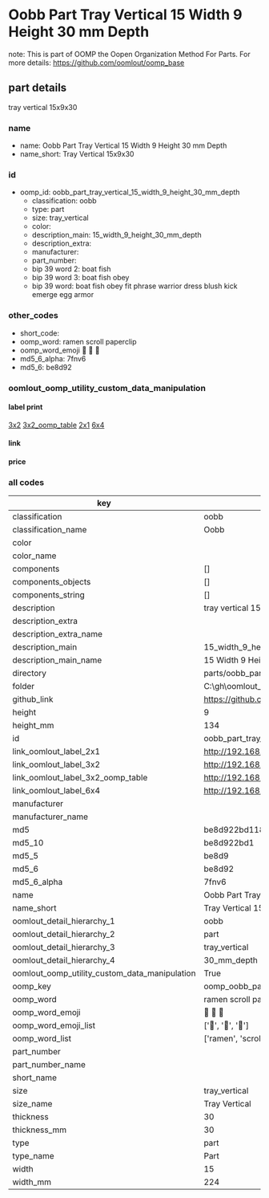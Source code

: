 # Oobb Part Tray Vertical 15 Width 9 Height 30 mm Depth  

note: This is part of OOMP the Oopen Organization Method For Parts. For more details: https://github.com/oomlout/oomp_base

##  part details
  



tray vertical 15x9x30



### name
* name: Oobb Part Tray Vertical 15 Width 9 Height 30 mm Depth
* name_short: Tray Vertical 15x9x30 
### id
* oomp_id: oobb_part_tray_vertical_15_width_9_height_30_mm_depth
  * classification: oobb
  * type: part
  * size: tray_vertical
  * color: 
  * description_main: 15_width_9_height_30_mm_depth
  * description_extra: 
  * manufacturer: 
  * part_number: 
  * bip 39 word 2: boat fish
  * bip 39 word 3: boat fish obey
  * bip 39 word: boat fish obey fit phrase warrior dress blush kick emerge egg armor

### other_codes
* short_code: 
* oomp_word: ramen scroll paperclip
* oomp_word_emoji :ramen: :scroll: :paperclip:
* md5_6_alpha: 7fnv6
* md5_6: be8d92






### oomlout_oomp_utility_custom_data_manipulation
#### label print
[3x2](http://192.168.1.245:1112/?label=oomp%207fnv6)
[3x2_oomp_table](http://192.168.1.108:1112/?label=oomp%207fnv6)
[2x1](http://192.168.1.242:1112/?label=oomp%207fnv6)
[6x4](http://192.168.1.55:1112/?label=oomp%207fnv6)    

#### link

                              

#### price







### all codes 
| key | value |  
| --- | --- |  
| classification | oobb |  
| classification_name | Oobb |  
| color |  |  
| color_name |  |  
| components | [] |  
| components_objects | [] |  
| components_string | [] |  
| description | tray vertical 15x9x30 |  
| description_extra |  |  
| description_extra_name |  |  
| description_main | 15_width_9_height_30_mm_depth |  
| description_main_name | 15 Width 9 Height 30 mm Depth |  
| directory | parts/oobb_part_tray_vertical_15_width_9_height_30_mm_depth |  
| folder | C:\gh\oomlout_oobb_version_4_generated_parts\parts\oobb_part_tray_vertical_15_width_9_height_30_mm_depth |  
| github_link | https://github.com/oomlout/oomlout_oomp_part_src/tree/main/parts/oobb_part_tray_vertical_15_width_9_height_30_mm_depth |  
| height | 9 |  
| height_mm | 134 |  
| id | oobb_part_tray_vertical_15_width_9_height_30_mm_depth |  
| link_oomlout_label_2x1 | http://192.168.1.242:1112/?label=oomp%207fnv6 |  
| link_oomlout_label_3x2 | http://192.168.1.245:1112/?label=oomp%207fnv6 |  
| link_oomlout_label_3x2_oomp_table | http://192.168.1.108:1112/?label=oomp%207fnv6 |  
| link_oomlout_label_6x4 | http://192.168.1.55:1112/?label=oomp%207fnv6 |  
| manufacturer |  |  
| manufacturer_name |  |  
| md5 | be8d922bd1188857dd51e57d2fd5e8c6 |  
| md5_10 | be8d922bd1 |  
| md5_5 | be8d9 |  
| md5_6 | be8d92 |  
| md5_6_alpha | 7fnv6 |  
| name | Oobb Part Tray Vertical 15 Width 9 Height 30 mm Depth |  
| name_short | Tray Vertical 15x9x30  |  
| oomlout_detail_hierarchy_1 | oobb |  
| oomlout_detail_hierarchy_2 | part |  
| oomlout_detail_hierarchy_3 | tray_vertical |  
| oomlout_detail_hierarchy_4 | 30_mm_depth |  
| oomlout_oomp_utility_custom_data_manipulation | True |  
| oomp_key | oomp_oobb_part_tray_vertical_15_width_9_height_30_mm_depth |  
| oomp_word | ramen scroll paperclip |  
| oomp_word_emoji | :ramen: :scroll: :paperclip: |  
| oomp_word_emoji_list | [':ramen:', ':scroll:', ':paperclip:'] |  
| oomp_word_list | ['ramen', 'scroll', 'paperclip'] |  
| part_number |  |  
| part_number_name |  |  
| short_name |  |  
| size | tray_vertical |  
| size_name | Tray Vertical |  
| thickness | 30 |  
| thickness_mm | 30 |  
| type | part |  
| type_name | Part |  
| width | 15 |  
| width_mm | 224 |  
